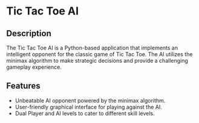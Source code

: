 # Tic Tac Toe AI

## Description

The Tic Tac Toe AI is a Python-based application that implements an intelligent opponent for the classic game of Tic Tac Toe. The AI utilizes the minimax algorithm to make strategic decisions and provide a challenging gameplay experience.

## Features

- Unbeatable AI opponent powered by the minimax algorithm.
- User-friendly graphical interface for playing against the AI.
- Dual Player and AI levels to cater to different skill levels.
